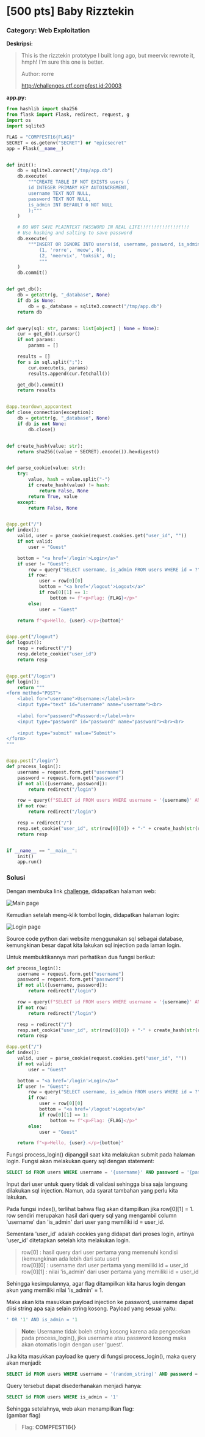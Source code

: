 # [500 pts] Baby Rizztekin
### Category: Web Exploitation

**Deskripsi:**
> This is the rizztekin prototype I built long ago, but meervix rewrote it, hmph! I'm sure this one is better.  
>  
> Author: rorre  
>  
> http://challenges.ctf.compfest.id:20003

**app.py:**
```python
from hashlib import sha256
from flask import Flask, redirect, request, g
import os
import sqlite3

FLAG = "COMPFEST16{FLAG}"
SECRET = os.getenv("SECRET") or "epicsecret"
app = Flask(__name__)


def init():
    db = sqlite3.connect("/tmp/app.db")
    db.execute(
        """CREATE TABLE IF NOT EXISTS users (
        id INTEGER PRIMARY KEY AUTOINCREMENT,
        username TEXT NOT NULL,
        password TEXT NOT NULL,
        is_admin INT DEFAULT 0 NOT NULL
        );"""
    )

    # DO NOT SAVE PLAINTEXT PASSWORD IN REAL LIFE!!!!!!!!!!!!!!!!!!
    # Use hashing and salting to save password
    db.execute(
        """INSERT OR IGNORE INTO users(id, username, password, is_admin) VALUES
            (1, 'rorre', 'meow', 0),
            (2, 'meervix', 'toksik', 0);
            """
    )
    db.commit()


def get_db():
    db = getattr(g, "_database", None)
    if db is None:
        db = g._database = sqlite3.connect("/tmp/app.db")
    return db


def query(sql: str, params: list[object] | None = None):
    cur = get_db().cursor()
    if not params:
        params = []

    results = []
    for s in sql.split(";"):
        cur.execute(s, params)
        results.append(cur.fetchall())

    get_db().commit()
    return results


@app.teardown_appcontext
def close_connection(exception):
    db = getattr(g, "_database", None)
    if db is not None:
        db.close()


def create_hash(value: str):
    return sha256((value + SECRET).encode()).hexdigest()


def parse_cookie(value: str):
    try:
        value, hash = value.split("-")
        if create_hash(value) != hash:
            return False, None
        return True, value
    except:
        return False, None


@app.get("/")
def index():
    valid, user = parse_cookie(request.cookies.get("user_id", ""))
    if not valid:
        user = "Guest"

    bottom = "<a href='/login'>Login</a>"
    if user != "Guest":
        row = query("SELECT username, is_admin FROM users WHERE id = ?", [user])[0]
        if row:
            user = row[0][0]
            bottom = "<a href='/logout'>Logout</a>"
            if row[0][1] == 1:
                bottom += f"<p>Flag: {FLAG}</p>"
        else:
            user = "Guest"

    return f"<p>Hello, {user}.</p>{bottom}"


@app.get("/logout")
def logout():
    resp = redirect("/")
    resp.delete_cookie("user_id")
    return resp


@app.get("/login")
def login():
    return """
<form method="POST">
    <label for="username">Username:</label><br>
    <input type="text" id="username" name="username"><br>
    
    <label for="password">Password:</label><br>
    <input type="password" id="password" name="password"><br><br>
    
    <input type="submit" value="Submit">
</form>
"""


@app.post("/login")
def process_login():
    username = request.form.get("username")
    password = request.form.get("password")
    if not all([username, password]):
        return redirect("/login")

    row = query(f"SELECT id FROM users WHERE username = '{username}' AND password = '{password}'")[0]
    if not row:
        return redirect("/login")

    resp = redirect("/")
    resp.set_cookie("user_id", str(row[0][0]) + "-" + create_hash(str(row[0][0])))
    return resp


if __name__ == "__main__":
    init()
    app.run()
```

### Solusi

Dengan membuka link [challenge](http://challenges.ctf.compfest.id:20003), didapatkan halaman web: 

![Main page](https://github.com/FieryBanana101/COMPFEST-16_TeamBaruBelajarCTF/blob/main/asset/Screenshot%202024-08-14%20234128.png)

Kemudian setelah meng-klik tombol login, didapatkan halaman login:  

![Login page](https://github.com/FieryBanana101/COMPFEST-16_TeamBaruBelajarCTF/blob/main/asset/Screenshot%202024-08-14%20234135.png)

Source code python dari website menggunakan sql sebagai database, kemungkinan besar dapat kita lakukan sql injection pada laman login.

Untuk membuktikannya mari perhatikan dua fungsi berikut:
```python
def process_login():
    username = request.form.get("username")
    password = request.form.get("password")
    if not all([username, password]):
        return redirect("/login")

    row = query(f"SELECT id FROM users WHERE username = '{username}' AND password = '{password}'")[0]
    if not row:
        return redirect("/login")

    resp = redirect("/")
    resp.set_cookie("user_id", str(row[0][0]) + "-" + create_hash(str(row[0][0])))
    return resp

@app.get("/")
def index():
    valid, user = parse_cookie(request.cookies.get("user_id", ""))
    if not valid:
        user = "Guest"

    bottom = "<a href='/login'>Login</a>"
    if user != "Guest":
        row = query("SELECT username, is_admin FROM users WHERE id = ?", [user])[0]
        if row:
            user = row[0][0]
            bottom = "<a href='/logout'>Logout</a>"
            if row[0][1] == 1:
                bottom += f"<p>Flag: {FLAG}</p>"
        else:
            user = "Guest"

    return f"<p>Hello, {user}.</p>{bottom}"
```
Fungsi process_login() dipanggil saat kita melakukan submit pada halaman login. Fungsi akan melakukan query sql dengan statement:
```sql
SELECT id FROM users WHERE username = '{username}' AND password = '{password}'
```

Input dari user untuk query tidak di validasi sehingga bisa saja langsung dilakukan sql injection. Namun, ada syarat tambahan yang perlu kita lakukan.

Pada fungsi index(), terlihat bahwa flag akan ditampilkan jika row[0][1] = 1. row sendiri merupakan hasil dari query sql yang mengambil column 'username' dan 'is_admin' dari user yang memiliki id = user_id.

Sementara 'user_id' adalah cookies yang didapat dari proses login, artinya 'user_id' ditetapkan setelah kita melakukan login.

> row[0] : hasil query dari user pertama yang memenuhi kondisi (kemungkinan ada lebih dari satu user)  
> row[0][0] : username dari user pertama yang memiliki id = user_id  
> row[0][1] : nilai 'is_admin' dari user pertama yang memiliki id = user_id

Sehingga kesimpulannya, agar flag ditampilkan kita harus login dengan akun yang memiliki nilai 'is_admin' = 1.

Maka akan kita masukkan payload injection ke password, username dapat diisi string apa saja selain string kosong. Payload yang sesuai yaitu:
```sql
' OR '1' AND is_admin = '1
```

> **Note:** Username tidak boleh string kosong karena ada pengecekan pada process_login(), jika username atau password kosong maka akan otomatis login dengan user 'guest'.

Jika kita masukkan payload ke query di fungsi process_login(), maka query akan menjadi:
```sql
SELECT id FROM users WHERE username = '(random_string)' AND password = '' OR '1' AND is_admin = '1'
```

Query tersebut dapat disederhanakan menjadi hanya:
```sql
SELECT id FROM users WHERE is_admin = '1'
```

Sehingga setelahnya, web akan menampilkan flag:  
(gambar flag)

> Flag: **COMPFEST16{}**
